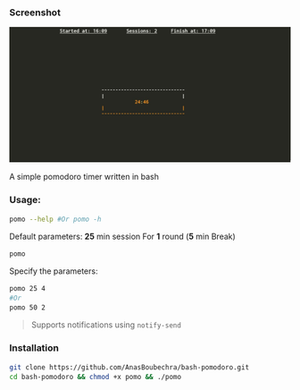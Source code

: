 ### Screenshot
![Screenshot](sch.jpg)

A simple pomodoro timer written in bash

### Usage:
```sh
pomo --help #Or pomo -h
```
Default parameters: __25__ min session For __1__ round (__5__ min Break)

```sh
pomo
```
Specify the parameters:

```sh
pomo 25 4
#Or 
pomo 50 2 
```
> Supports notifications using `notify-send`

### Installation

```sh
git clone https://github.com/AnasBoubechra/bash-pomodoro.git
cd bash-pomodoro && chmod +x pomo && ./pomo
```
